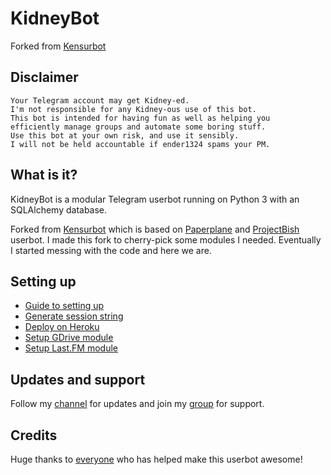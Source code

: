 # KidneyBot

Forked from [Kensurbot](https://github.com/KenHV/KensurBot)

## Disclaimer

```
Your Telegram account may get Kidney-ed.
I'm not responsible for any Kidney-ous use of this bot.
This bot is intended for having fun as well as helping you
efficiently manage groups and automate some boring stuff.
Use this bot at your own risk, and use it sensibly.
I will not be held accountable if ender1324 spams your PM.
```

## What is it?

KidneyBot is a modular Telegram userbot running on Python 3 with an SQLAlchemy database.

Forked from [Kensurbot](https://github.com/KenHV/KensurBot) which is based on [Paperplane](https://github.com/RaphielGang/Telegram-UserBot) and [ProjectBish](https://github.com/adekmaulana/ProjectBish) userbot.
I made this fork to cherry-pick some modules I needed. Eventually I started messing with the code and here we are.

## Setting up

- [Guide to setting up](https://kenharris.xyz/userbot)
- [Generate session string](http://sessiongen.kenhv.repl.run)
- [Deploy on Heroku](https://heroku.com/deploy?template=https://github.com/selfrisingfloor/kidneybot/tree/master)
- [Setup GDrive module](https://telegra.ph/How-To-Setup-Google-Drive-04-03)
- [Setup Last.FM module](https://telegra.ph/How-to-set-up-LastFM-module-for-Paperplane-userbot-11-02)

## Updates and support

Follow my [channel](https://t.me/KenVerse) for updates and join my [group](https://t.me/KensurOT) for support.

## Credits

Huge thanks to [everyone](https://github.com/KenHV/KensurBot/graphs/contributors) who has helped make this userbot awesome!
